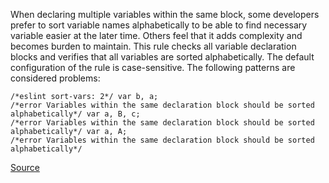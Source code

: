 When declaring multiple variables within the same block, some developers prefer to sort variable names alphabetically to be able to find necessary variable easier at the later time. Others feel that it adds complexity and becomes burden to maintain.
This rule checks all variable declaration blocks and verifies that all variables are sorted alphabetically. The default configuration of the rule is case-sensitive.
The following patterns are considered problems:

```
/*eslint sort-vars: 2*/ var b, a;
/*error Variables within the same declaration block should be sorted alphabetically*/ var a, B, c;
/*error Variables within the same declaration block should be sorted alphabetically*/ var a, A;
/*error Variables within the same declaration block should be sorted alphabetically*/
```

[Source](http://eslint.org/docs/rules/sort-vars)
